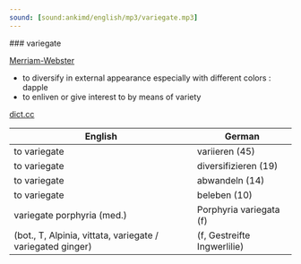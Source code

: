```yaml
---
sound: [sound:ankimd/english/mp3/variegate.mp3]
---
```


\### variegate

[Merriam-Webster](https://www.merriam-webster.com/dictionary/variegate)

- to diversify in external appearance especially with different colors : dapple
- to enliven or give interest to by means of variety

[dict.cc](https://www.dict.cc/variegate)

| English        | German       |
| -------------- | ------------ |
| to variegate | variieren (45) |
| to variegate | diversifizieren (19) |
| to variegate | abwandeln (14) |
| to variegate | beleben (10) |
| variegate porphyria <VP> (med.) | Porphyria variegata <PV> (f) |
|  (bot., T, Alpinia, vittata, variegate / variegated ginger) |  (f, Gestreifte Ingwerlilie) |
